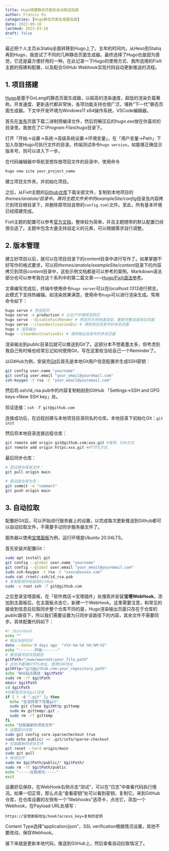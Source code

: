 ```yaml
---
title: Hugo搭建静态页面及自动推送指南
author: Francis Fu
categories: [Hugo静态页面生成器指南]
date: 2022-09-10
lastmod: 2023-03-10
draft: false
---
```


最近把个人主页从Statiq全面转移到Hugo上了。五年的时间内，从Hexo到Statiq再到Hugo，我尝试了不同的几种静态页面生成器。最终选择了Hugo也是因为感觉，它还是最方便好用的一种。在此记录一下Hugo的使用方式、我所选用的FixIt主题的搭建和配置，以及配合GitHub Webhook实现代码自动更新推送的流程。

<!--more-->

## 1. 项目搭建

[Hugo](https://gohugo.io/)是基于GoLang的静态页面生成器，以超高的渲染速度，超低的渲染负载著称。开发速度、更新迭代都非常快，各项功能支持也很广泛，堪称“下一代”静态页面生成器。下文中开发环境为Windows11 x64操作系统，VSCode编辑器。

首先在[发布](https://github.com/gohugoio/hugo/releases)页面下载二进制预编译文件，然后将解压后的*hugo.exe*放在你喜欢的目录里。我放在了*C:\Program Files\hugo*目录下。

打开「开始->设置->系统->高级系统设置->环境变量」，在「用户变量->Path」下加入存放Hugo可执行文件的目录。终端测试命令`hugo version`，如能够正确显示版本号，则可以进入下一步。

在代码编辑器中导航至想存放项目文件的目录中，使用命令
```bash
hugo new site your_project_name
```
建立项目文件夹，并初始化项目。

之后，从FixIt主题的[Github仓库](https://github.com/hugo-fixit/FixIt)下载全部文件，复制到本地项目的*themes/anatole/*目录中。再将主题文件夹中的*exampleSite/config*目录及内容拷贝到项目根目录下，并删除原项目自带的`config.toml`文件。至此，所有基本环境已经搭建完成。

FixIt主题的配置可以参考[官方文档](https://fixit.lruihao.cn/zh-cn/categories/documentation/)，整体较为简单，并且主题随带的默认配置已经很合适了。主题中包含大量支持自定义的元素，可以根据需求自行调整。

## 2. 版本管理

建立好项目以后，就可以在项目目录下的*content*目录中进行写作了。如果掌握不好写作的格式要求，可以将*themes/anatole/exampleSite/content*目录下的内容拷贝到项目*content*目录中，这些示例文档都是可以参考的案例。Markdown语法部分也可以参考我在这个系列中的第二篇文章——[Hugo/FixIt语法参考](/posts/hugo静态页面生成器指南/hugo-fixit语法参考/)。

文章编写完成后，终端中使用命令`hugo server`可以在*localhost:1313*进行预览，此模式下支持热编辑。如渲染效果满意，使用命令`hugo`可以进行渲染生成。常用命令如下：

```bash
hugo serve # 预览网页
hogo serve -e production # 以生产环境预览网页
hugo serve --disableFastRender # 预览时关闭快速渲染，重新完整渲染改动页面
hugo serve --cleanDestinationDir # 清除预览目录中的多余页面
hugo # 渲染输出
hugo --cleanDestinationDir # 清除输出目录中的多余页面
```

渲染输出到*public*目录后就可以推送到Git了。这部分本不想着墨太多，但考虑到我自己有时候也经常忘记如何使用Git，写在这里权当给自己一个Reminder了。

以GitHub为例，安装完[Git](https://git-scm.com/)后首先是本地Git用户信息配置并生成SSH密钥：

```bash
git config user.name "yourname"
git config user.email "your_email@youremail.com"
ssh-keygen -t rsa -C "your_email@youremail.com"
```

然后将.ssh/id_rsa.pub中的内容复制粘贴到GitHub 「Settings->SSH and GPG keys->New SSH key」处。

验证连接：`ssh -T git@github.com`

连接成功后，在远程创建与本地项目目录同名的仓库。本地目录下初始化Git：`git init`

然后将本地目录连接远程仓库：

```bash
git remote add origin git@github.com:xxx.git #推荐，SSH方式
git remote add origin https:xxx.git #HTTPS方式
```
最后同步仓库：
```bash
# 若远程仓库有文件：
git pull origin main

# 若远程仓库为空：
git commit -m "comment"
git push origin main
``` 

## 3. 自动拉取

配置好Git后，可以开始进行服务器上的设置，以完成每次更新推送到Github都可以自动拉取文件，不需要手动同步服务器文件了。

服务器以使用[宝塔面板](https://www.bt.cn/new/index.html)为例，运行环境是Ubuntu 20.04LTS。

首先安装并配置Git：

```bash
sudo apt install git
git config --global user.name "yourname"
git config --global user.email "your_email@youremail.com"
sudo ssh-keygen -t rsa -C "xxxxx@xxxxx.com"
sudo cat /root/.ssh/id_rsa.pub
# 复制密钥并粘贴到GitHub
sudo -u root ssh -T git@github.com
```
之后登录宝塔面板，在「软件商店->宝塔插件」处搜索并安装**宝塔WebHook**。添加到主面板后，在主面板点击它，新建一个WebHook。这里需要注意，和常见的接收到信息后拉取同步整个仓库不同的是，Hugo渲染输出页面只存在于仓库的*public*路径下，所以我们需要设置为只同步该路径下的内容，其余文件不需要同步。具体配置代码如下：

```bash
#! /bin/bash
echo ""
# 输出当前时间
date --date='0 days ago' "+%Y-%m-%d %H:%M:%S"
echo "-------开始-------"
# 服务器项目存放路径
gitPath="/www/wwwroot/your_file_path"
# 此处不要用HTTPS地址，使用SSH地址
gitHttp="git@github.com:your_repository_path"
echo "Web站点路径：$gitPath"
sudo rm -rf $gitPath
mkdir $gitPath
cd $gitPath
#判断是否存在git目录
if [ ! -d ".git" ]; then
  echo "在该目录下克隆git"
  sudo git clone $gitHttp gittemp
  sudo mv gittemp/.git .
  sudo rm -rf gittemp
fi
echo "拉取最新的项目文件"
# 设置部分拉取
sudo git config core.sparsecheckout true
sudo echo public/ >> .git/info/sparse-checkout
# 拉取最新的项目文件
git reset --hard origin/main
sudo git pull 
# 移动文件
sudo mv $gitPath/public/* $gitPath/
sudo rm -rf $gitPath/public
echo "-----拉取成功-----"
exit
```

设置好后保存，在WebHook右侧点击“测试”，可以在“日志”中查看代码执行情况。如果一切正常，那么点击“查看密钥”处可以看到密钥，复制它。来到GitHub仓库，在仓库设置的左侧有一个“Webhooks”选项卡，点击它，添加一个Webhook，在Payload URL处填写：
```
https://宝塔面板地址/hook?access_key=复制的密钥
```
Content Type选择“application/json”，SSL verification根据情况设置，其他不要改动，保存Webhook。

接下来就是更新本地代码，推送到GitHub上，然后查看自动拉取情况了。
